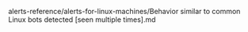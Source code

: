 alerts-reference/alerts-for-linux-machines/Behavior similar to common Linux bots detected [seen multiple times].md